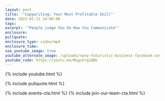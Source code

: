 ```yaml
---
layout: post
title: '"Copywriting; Your Most Profitable Skill"'
date: 2023-01-11 14:00:00
tags:
excerpt: '"People judge You On How You Communicate"'
enclosure:
pullquote:
enclosure_type: video/mp4
enclosure_time:
use_youtube_image: true
youtube_alternate_image: /uploads/navy-futuristic-business-facebook-cover.png
youtube_code: https://youtu.be/MugcUrgiQBU
---
```

{% include youtube.html %}

{% include pullquote.html %}

{% include events-cta.html %} {% include join-our-team-cta.html %}